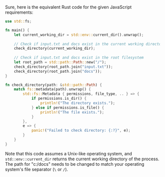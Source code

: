 Sure, here is the equivalent Rust code for the given JavaScript requirements:

```rust
use std::fs;

fn main() {
    let current_working_dir = std::env::current_dir().unwrap();
    
    // Check if input.txt and docs exist in the current working directory
    check_directory(current_working_dir);
    
    // Check if input.txt and docs exist in the root filesystem
    let root_path = std::path::Path::new("/");
    check_directory(root_path.join("input.txt"));
    check_directory(root_path.join("docs"));
}

fn check_directory(path: &std::path::Path) {
    match fs::metadata(path).unwrap() {
        std::fs::Metadata { permissions, file_type, .. } => {
            if permissions.is_dir() {
                println!("The directory exists.");
            } else if permissions.is_file() {
                println!("The file exists.");
            }
        },
        e => {
            panic!("Failed to check directory: {:?}", e);
        }
    }
}
```
Note that this code assumes a Unix-like operating system, and `std::env::current_dir` returns the current working directory of the process. The path for "c:/docs" needs to be changed to match your operating system's file separator (`\` or `/`).
